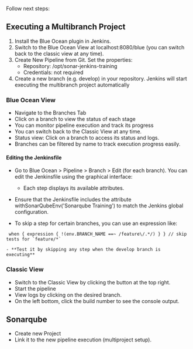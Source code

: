 
Follow next steps:

## Executing a Multibranch Project

1. Install the Blue Ocean plugin in Jenkins.
2. Switch to the Blue Ocean View at localhost:8080/blue (you can switch back to the classic view at any time).
3. Create New Pipeline from Git. Set the properties:
    - Repository: /opt/sonar-jenkins-training
    - Credentials: not required
4. Create a new branch (e.g. develop) in your repository. Jenkins will start executing the multibranch project automatically


### Blue Ocean View

- Navigate to the Branches Tab  
- Click on a branch to view the status of each stage
- You can monitor pipeline execution and track its progress
- You can switch back to the Classic View at any time.
- Status view: Click on a branch to access its status and logs.
- Branches can be filtered by name to track execution progress easily.


#### Editing the Jenkinsfile

- Go to Blue Ocean > Pipeline > Branch > Edit (for each branch). You can edit the Jenkinsfile using the graphical interface:
    - Each step displays its available attributes.

- Ensure that the Jenkinsfile includes the attribute withSonarQubeEnv('Sonarqube Training') to match the Jenkins global configuration.
- To skip a step for certain branches, you can use an expression like:

```
 when { expression { !(env.BRANCH_NAME ==~ /feature\/.*/) } } // skip tests for `feature/*`
```

    - **Test it by skipping any step when the develop branch is executing**

### Classic View
- Switch to the Classic View by clicking the button at the top right.
- Start the pipeline
- View logs by clicking on the desired branch.
- On the left bottom, click the build number to see the console output.


## Sonarqube

- Create new Project
- Link it to the new pipeline execution (multiproject setup).

